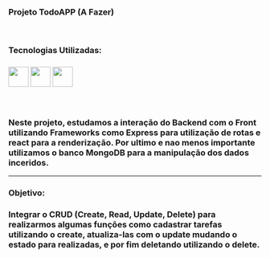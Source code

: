 ### Projeto TodoAPP (A Fazer)
<br/>
<h3>Tecnologias Utilizadas:<h3/><img width = '40px' src="https://cdn.jsdelivr.net/gh/devicons/devicon/icons/react/react-original.svg" />  
<img width ='40px' src="https://cdn.jsdelivr.net/gh/devicons/devicon/icons/mongodb/mongodb-original-wordmark.svg" />  
<img width ='40px'src="https://cdn.jsdelivr.net/gh/devicons/devicon/icons/express/express-original.svg" />

<br/><br/>
Neste projeto, estudamos a interação do Backend com o Front utilizando Frameworks como Express para utilização de rotas e 
react  para a renderização. Por ultimo e nao menos importante utilizamos o banco MongoDB para a manipulação dos dados inceridos.
<hr>

<h3>Objetivo:<h3/>
Integrar o CRUD (Create, Read, Update, Delete) para realizarmos algumas funções como cadastrar tarefas utilizando o create, 
atualiza-las com o update mudando o estado para realizadas, e por fim deletando utilizando o delete.
